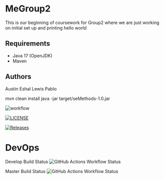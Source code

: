 # MeGroup2

This is our beginning of coursework for Group2 where we are just working on initial set up and printing hello world

## Requirements

- Java 17 (OpenJDK)
- Maven

## Authors
Austin 
Eshal
Lewis
Pablo

mvn clean install
java -jar target/seMethods-1.0.jar

![workflow](https://github.com/EshalImran27/Group_2Devops/actions/workflows/main.yml/badge.svg)

[![LICENSE](https://img.shields.io/github/license/EshalImran27/Group_2Devops.svg?style=flat-square)](https://github.com/EshalImran27/Group_2Devops/blob/master/LICENSE)

[![Releases](https://img.shields.io/github/release/EshalImran27/Group_2Devops/all.svg?style=flat-square)](https://github.com/EshalImran27/Group_2Devops/releases)

# DevOps
Develop Build Status ![GitHub Actions Workflow Status](https://img.shields.io/github/actions/workflow/status/EshalImran27/Group_2Devops/main.yml?branch=develop)

Master Build Status ![GitHub Actions Workflow Status](https://img.shields.io/github/actions/workflow/status/EshalImran27/Group_2Devops/main.yml?branch=master)
